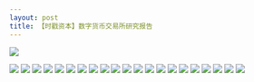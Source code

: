 ```yaml
---
layout: post
title: 【时戳资本】数字货币交易所研究报告
---
```

![](https://raw.githubusercontent.com/shichuo/res2018/master/a416/01.jpg)

<!-- more -->

![](https://raw.githubusercontent.com/shichuo/res2018/master/a416/02.jpg)
![](https://raw.githubusercontent.com/shichuo/res2018/master/a416/03.jpg)
![](https://raw.githubusercontent.com/shichuo/res2018/master/a416/04.jpg)
![](https://raw.githubusercontent.com/shichuo/res2018/master/a416/05.jpg)
![](https://raw.githubusercontent.com/shichuo/res2018/master/a416/06.jpg)
![](https://raw.githubusercontent.com/shichuo/res2018/master/a416/07.jpg)
![](https://raw.githubusercontent.com/shichuo/res2018/master/a416/08.jpg)
![](https://raw.githubusercontent.com/shichuo/res2018/master/a416/09.jpg)
![](https://raw.githubusercontent.com/shichuo/res2018/master/a416/10.jpg)
![](https://raw.githubusercontent.com/shichuo/res2018/master/a416/11.jpg)
![](https://raw.githubusercontent.com/shichuo/res2018/master/a416/12.jpg)
![](https://raw.githubusercontent.com/shichuo/res2018/master/a416/13.jpg)
![](https://raw.githubusercontent.com/shichuo/res2018/master/a416/14.jpg)
![](https://raw.githubusercontent.com/shichuo/res2018/master/a416/15.jpg)
![](https://raw.githubusercontent.com/shichuo/res2018/master/a416/16.jpg)
![](https://raw.githubusercontent.com/shichuo/res2018/master/a416/17.jpg)
![](https://raw.githubusercontent.com/shichuo/res2018/master/a416/18.jpg)
![](https://raw.githubusercontent.com/shichuo/res2018/master/a416/19.jpg)
![](https://raw.githubusercontent.com/shichuo/res2018/master/a416/20.jpg)
![](https://raw.githubusercontent.com/shichuo/res2018/master/a416/21.jpg)
![](https://raw.githubusercontent.com/shichuo/res2018/master/a416/22.jpg)